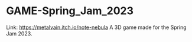 # GAME-Spring_Jam_2023
Link: https://metalvain.itch.io/note-nebula
A 3D game made for the Spring Jam 2023.
